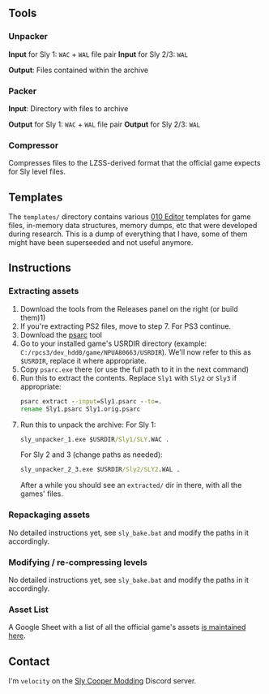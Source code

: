 ## Tools

### Unpacker
**Input** for Sly 1: `WAC` + `WAL` file pair
**Input** for Sly 2/3: `WAL`

**Output**: Files contained within the archive

### Packer
**Input**: Directory with files to archive

**Output** for Sly 1: `WAC` + `WAL` file pair
**Output** for Sly 2/3: `WAL`

### Compressor
Compresses files to the LZSS-derived format that the official game expects for Sly level files.

## Templates
The `templates/` directory contains various [010 Editor](https://www.sweetscape.com/010editor/) templates for game files, in-memory data structures, memory dumps, etc that were developed during research.
This is a dump of everything that I have, some of them might have been superseeded and not useful anymore.

## Instructions
### Extracting assets
1) Download the tools from the Releases panel on the right (or build them)1)
1) If you're extracting PS2 files, move to step 7. For PS3 continue.
1) Download the [psarc](http://www.mediafire.com/file/aegbgpkm3xfot80/psarc.zip/file) tool
1) Go to your installed game's USRDIR directory (example: `C:/rpcs3/dev_hdd0/game/NPUA80663/USRDIR`).
   We'll now refer to this as `$USRDIR`, replace it where appropriate.
1) Copy `psarc.exe` there (or use the full path to it in the next command)
1) Run this to extract the contents.
   Replace `Sly1` with `Sly2` or `Sly3` if appropriate:
    ```cmd
    psarc extract --input=Sly1.psarc --to=.
    rename Sly1.psarc Sly1.orig.psarc
    ```
1) Run this to unpack the archive:
   For Sly 1:
   ```cmd
   sly_unpacker_1.exe $USRDIR/Sly1/SLY.WAC .
   ```
   For Sly 2 and 3 (change paths as needed):
   ```cmd
   sly_unpacker_2_3.exe $USRDIR/Sly2/SLY2.WAL .
   ```
   After a while you should see an `extracted/` dir in there, with all the games' files.

### Repackaging assets
No detailed instructions yet, see `sly_bake.bat` and modify the paths in it accordingly.

### Modifying / re-compressing levels
No detailed instructions yet, see `sly_bake.bat` and modify the paths in it accordingly.

### Asset List
A Google Sheet with a list of all the official game's assets [is maintained here](https://docs.google.com/spreadsheets/d/1bdhTl2IvXVWOjnjhpgUTH0kg6e-RcioezIYrsi-_mso/edit?usp=sharing).

## Contact
I'm `velocity` on the [Sly Cooper Modding](https://discord.gg/gh5xwfj) Discord server.
